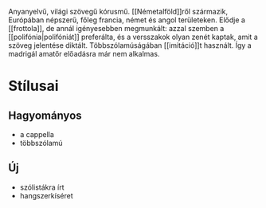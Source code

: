 Anyanyelvű, világi szövegű kórusmű. [[Németalföld]]ről származik, Európában népszerű, főleg francia, német és angol területeken.
Elődje a [[frottola]], de annál igényesebben megmunkált: azzal szemben a [[polifónia|polifóniát]] preferálta, és a versszakok olyan zenét kaptak, amit a szöveg jelentése diktált. Többszólamúságában [[imitáció]]t használt. Így a madrigál amatőr előadásra már nem alkalmas.
# Stílusai
## Hagyományos
- a cappella
- többszólamú
## Új
- szólistákra írt
- hangszerkíséret